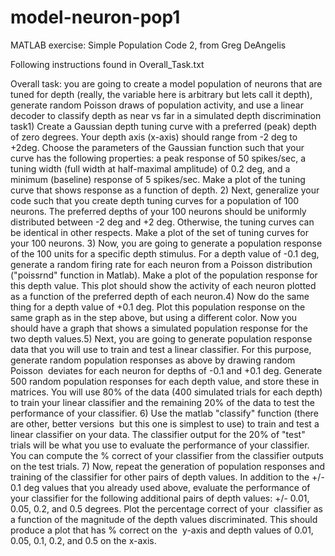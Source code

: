 # model-neuron-pop1

MATLAB exercise: Simple Population Code 2, from Greg DeAngelis

Following instructions found in Overall_Task.txt

Overall task: you are going to create a model population of neurons that are tuned for depth (really, the variable here is arbitrary but lets call it depth), generate random Poisson draws of population activity, and use a linear decoder to classify depth as near vs far in a simulated depth discrimination task1) Create a Gaussian depth tuning curve with a preferred (peak) depth of zero degrees.  Your depth axis (x-axis) should range from -2 deg to +2deg.  Choose the parameters of the Gaussian function such that your curve has the following properties: a peak response of 50 spikes/sec,  a tuning width (full width at half-maximal amplitude) of 0.2 deg, and a minimum (baseline) response of 5 spikes/sec.   Make a plot of the tuning curve that shows response as a function of depth.
2) Next, generalize your code such that you create depth tuning curves for a population of 100 neurons.  The preferred depths of your 100 neurons should be uniformly distributed between -2 deg and +2 deg.  Otherwise, the tuning curves can be identical in other respects.  Make a plot of the set of tuning curves for your 100 neurons.
3) Now, you are going to generate a population response of the 100 units for a specific depth stimulus.  For a depth value of -0.1 deg, generate a random firing rate for each neuron from a Poisson distribution ("poissrnd" function in Matlab).  Make a plot of the population response for this depth value.  This plot should show the activity of each neuron plotted as a function of the preferred depth of each neuron.4) Now do the same thing for a depth value of +0.1 deg.  Plot this population response on the same graph as in the step above, but using a different color.  Now you should have a graph that shows a simulated population response for the two depth values.5) Next, you are going to generate population response data that you will use to train and test a linear classifier.  For this purpose, generate random population responses as above by drawing random Poisson  deviates for each neuron for depths of -0.1 and +0.1 deg.  Generate 500 random population responses for each depth value, and store these in matrices.  You will use 80% of the data (400 simulated trials for each depth) to train your linear classifier and the remaining 20% of the data to test the performance of your classifier.
6)  Use the matlab "classify" function (there are other, better versions  but this one is simplest to use) to train and test a linear classifier on your data.  The classifier output for the 20% of "test" trials will be what you use to evaluate the performance of your classifier.  You can compute the % correct of your classifier from the classifier outputs on the test trials.
7) Now, repeat the generation of population responses and training of the classifier for other pairs of depth values.  In addition to the +/- 0.1 deg values that you already used above, evaluate the performance of your classifier for the following additional pairs of depth values:  +/- 0.01, 0.05, 0.2, and 0.5 degrees.  Plot the percentage correct of your  classifier as a function of the magnitude of the depth values discriminated.  This should produce a plot that has % correct on the  y-axis and depth values of 0.01, 0.05, 0.1, 0.2, and 0.5 on the x-axis.
